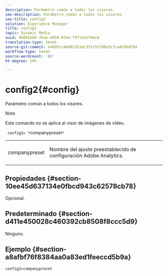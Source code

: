 ```yaml
---
description: Parámetro común a todos los visores.
seo-description: Parámetro común a todos los visores.
seo-title: config2
solution: Experience Manager
title: config2
topic: Dynamic Media
uuid: 9b001bb8-7bae-4858-97ea-f9714a370dc8
translation-type: tm+mt
source-git-commit: e4695cc4e882351ec3f2c55fd8a3cfca455bd79d
workflow-type: tm+mt
source-wordcount: '41'
ht-degree: 19%

---
```



# config2{#config}

Parámetro común a todos los visores.

>[!NOTE]
>
>Este comando no se aplica al visor de imágenes de vídeo.

` config2= *`companypreset`*`

<table id="table_9B98C97485DD4DEB8A6ECBCE8DF6B886"> 
 <tbody> 
  <tr> 
   <td colname="col1"> <p> <span class="codeph"> <span class="varname"> companypreset</span> </span> </p> </td> 
   <td colname="col2"> <p> Nombre del ajuste preestablecido de configuración <span class="keyword"> Adobe Analytics</span>. </p> </td> 
  </tr> 
 </tbody> 
</table>

## Propiedades {#section-10ee45d637134e0fbcd943c62578cb78}

Opcional.

## Predeterminado {#section-d411e450028c460392cb8508f8ccc5d9}

Ninguno.

## Ejemplo {#section-a8afbf76f8384aa0a83ed1feeccd5b9a}

```
config2=companypreset
```

